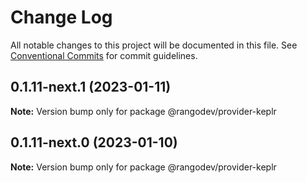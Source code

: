 # Change Log

All notable changes to this project will be documented in this file.
See [Conventional Commits](https://conventionalcommits.org) for commit guidelines.

## 0.1.11-next.1 (2023-01-11)

**Note:** Version bump only for package @rangodev/provider-keplr

## 0.1.11-next.0 (2023-01-10)

**Note:** Version bump only for package @rangodev/provider-keplr
